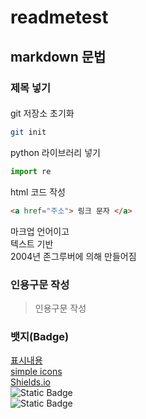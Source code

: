 # readmetest

## markdown 문법
### 제목 넣기
#### 
git 저장소 초기화
```bash
git init
```
python 라이브러리 넣기
```py
import re
```

html 코드 작성
```html
<a href="주소"> 링크 문자 </a>
```

마크업 언어이고   
텍스트 기반  
2004년 존그루버에 의해 만들어짐  

### 인용구문 작성
> 인용구문 작성

### 뱃지(Badge)
[표시내용](url)  
[simple icons](https://simpleicons.org/)  
[Shields.io](https://shields.io/)  
![Static Badge](https://img.shields.io/badge/:build-passing-brightgreen)  
<img alt="Static Badge" src="https://img.shields.io/badge/:anaconda-brightgreen">  

